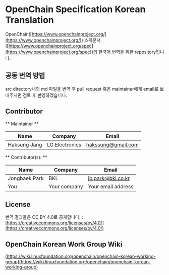 # OpenChain Specification Korean Translation
OpenChain([https://www.openchainproject.org/](https://www.openchainproject.org/))  스펙문서([https://www.openchainproject.org/spec](https://www.openchainproject.org/spec))의 한국어 번역을 위한 repository입니다. 

## 공동 번역 방법
src directory내의 md 파일을 번역 후 pull request 혹은 maintainer에게 email로 보내주시면 검토 후 반영하겠습니다. 

## Contributor
** Maintainer **

| Name | Company | Email |
|--|--|--|
| Haksung Jang | LG Electronics | hakssung@gmail.com |

** Contributor(s): **

| Name | Company | Email |
|--|--|--|
| Jongbaek Park | BKL | jb.park@bkl.co.kr |
| You | Your company | Your email address |

## License
번역 결과물은 CC BY 4.0로 공개합니다. : [https://creativecommons.org/licenses/by/4.0/](https://creativecommons.org/licenses/by/4.0/)

## OpenChain Korean Work Group Wiki
[https://wiki.linuxfoundation.org/openchain/openchain-korean-working-group](https://wiki.linuxfoundation.org/openchain/openchain-korean-working-group)

